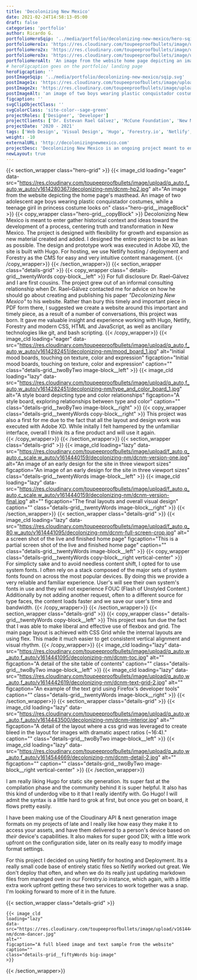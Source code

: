 ```yaml
---
title: 'Decolonizing New Mexico'
date: 2021-02-24T14:58:13-05:00
draft: false
categories: 'portfolio'
author: Ricardo G.
portfolioHeroSqip: '../media/portfolio/decolonizing-new-mexico/hero-sqip.svg'
portfolioHero1x: 'https://res.cloudinary.com/toupeeproofbullets/image/upload/q_auto,f_auto,w_auto/v1614280367/decolonizing-nm/dcnm-hp2.jpg'
portfolioHero2x: 'https://res.cloudinary.com/toupeeproofbullets/image/upload/q_auto,f_auto,w_auto/v1614280367/decolonizing-nm/dcnm-hp2.jpg'
portfolioHero3x: 'https://res.cloudinary.com/toupeeproofbullets/image/upload/q_auto,f_auto,w_auto/v1614280367/decolonizing-nm/dcnm-hp2.jpg'
portfolioHeroAlt: 'An image from the website home page depicting an image of two boys wearing plastic conquistador costumes'
# heroFigcaption goes on the portfolio/ landing page
heroFigcaption: ''
postImageSqip: '../media/portfolio/decolonizing-new-mexico/sqip.svg'
postImage1x: 'https://res.cloudinary.com/toupeeproofbullets/image/upload/c_scale,q_auto,f_auto,w_auto/v1614285011/decolonizing-nm/IMG_0569_sq.jpg'
postImage2x: 'https://res.cloudinary.com/toupeeproofbullets/image/upload/c_scale,q_auto,f_auto,w_auto/v1614285011/decolonizing-nm/IMG_0569_sq.jpg'
postImageAlt: 'an image of two boys wearing plastic conquistador costumes'
figcaption: ''
svgClipObjectClass: ''
svgColorClass: 'site-color--sage-green'
projectRoles: ['Designer', 'Developer']
projectClients: ['Dr. Estevan Rael Gálvez', 'McCune Foundation', 'New Mexico Humanities Council']
projectDate: '2020 - 2021'
tags: ['Web Design', 'Visual Design', 'Hugo', 'Forestry.io', 'Netlify', 'Cloudinary']
weight: -10
externalURL: 'http://decolonizingnewmexico.com'
projectDesc: 'Decolonizing New Mexico is an ongoing project meant to enter gather historical context and ideas toward the development of a process, centering truth and transformation in New Mexico.'
newLayout: true
---
```

{{< section_wrapper class="hero-grid" >}}
  {{< image_cld
    loading="eager"
    data-src="https://res.cloudinary.com/toupeeproofbullets/image/upload/q_auto,f_auto,w_auto/v1614280367/decolonizing-nm/dcnm-hp2.jpg"
    alt="An image from the website depicting the home page's masthead. An image of two adolescent age boys wearing plastic conquistador costumes, while a teenage giril in princess costume looks on"
    class="hero-grid__imageBlock"
    >}}
    {{< copy_wrapper
        class="hero-grid__copyBlock" >}}
          Decolonizing New Mexico is meant to enter gather historical context and ideas toward the development of a process, centering truth and transformation in New Mexico. The project is designed with flexibility for growth and expansion as new material created and added. I designed the entire project to be as lean as possible. The design and prototype work was executed in Adobe XD, the site is built with Hugo. For hosting, we use Netlify hosting / deployment and Forestry as the CMS for easy and very intuitive content management.
      {{< /copy_wrapper>}}
{{< /section_wrapper>}}
{{< section_wrapper class="details-grid" >}}
    {{< copy_wrapper
      class=" details-grid__twentyWords copy-block__left" >}}
      For full disclosure Dr. Rael–Gálvez and I are first cousins. The project grew out of an informal consulting relationship when Dr. Rael–Gálvez contacted me for advice on how he should go about creating and publishing his paper <i>"Decolonizing New Mexico"</i> to his website. Rather than bury this timely and important piece in PDF form there, I suggested we create a website around this important and timely piece, as a result of a number of conversations, this project was born. It gave me valuable insight and experience working with Hugo, Netlify, Forestry and modern CSS, HTML and JavaScript, as well as ancillary technologies like git, and bash scripting.
    {{< /copy_wrapper>}}
    {{< image_cld
    loading="eager"
    data-src="https://res.cloudinary.com/toupeeproofbullets/image/upload/q_auto,f_auto,w_auto/v1614282451/decolonizing-nm/mood_board_1.jpg"
    alt="Initial mood boards, touching on texture, color and expression"
    figcaption="Initial mood boards, touching on texture, color and expression"
    caption=""
    class="details-grid__twoByTwo image-block__left"
    >}}
    {{< image_cld
      loading="lazy"
      data-src="https://res.cloudinary.com/toupeeproofbullets/image/upload/q_auto,f_auto,w_auto/v1614282451/decolonizing-nm/type_and_color_board_1.jpg"
      alt="A style board depicting type and color relationships"
      figcaption="A style board, exploring relationships between type and color"
      caption=""
      class="details-grid__twoByTwo image-block__right"
    >}}
    {{< copy_wrapper
      class="details-grid__twentyWords copy-block__right" >}}
      This project was also a first for me due to the fact that all the layout and design work was executed with Adobe XD. While initally I felt hampered by the unfamiliar interface, overall I think its a fine product and will use it again.  
    {{< /copy_wrapper>}}
{{< /section_wrapper>}}
{{< section_wrapper class="details-grid" >}}
  {{< image_cld
      loading="lazy"
      data-src="https://res.cloudinary.com/toupeeproofbullets/image/upload/f_auto,q_auto,c_scale,w_auto/v1614440159/decolonizing-nm/dcnm-version-one.jpg"
      alt="An image of an early design for the site in three viewport sizes"
      figcaption="An image of an early design for the site in three viewport sizes"
      class="details-grid__twentyWords image-block__left"
      >}}
      {{< image_cld
      loading="lazy"
      data-src="https://res.cloudinary.com/toupeeproofbullets/image/upload/f_auto,q_auto,c_scale,w_auto/v1614440159/decolonizing-nm/dcnm-version-final.jpg"
      alt=""
      figcaption="The final layouts and overall visual design"
      caption=""
      class="details-grid__twentyWords image-block__right"
      >}}
{{< /section_wrapper>}}
{{< section_wrapper class="details-grid" >}}
    {{< image_cld
    loading="lazy"
    data-src="https://res.cloudinary.com/toupeeproofbullets/image/upload/f_auto,q_80,w_auto/v1614441095/decolonizing-nm/dcnm-full-screen-crop.jpg"
    alt=" a screen shot of the live and finished home page"
    figcaption="This is a partial screen shot of the live and finished home page"
    caption=""
    class="details-grid__twentyWords image-block__left"
    >}}
    {{< copy_wrapper
      class="details-grid__twentyWords copy-block__right vertical-center" >}}
      For simplicty sake and to avoid needless content shift, I opted for to use system fonts. I often rely on a stack composed of the major sets of system fonts found on across the most popular devices. By doing this we provide a very reliable and familiar experience. User's will see their own system's fonts in use and they will not experience FOUC (Flash of Unstyled Content.) Additionally by not adding another request, often to a different source for type faces, the content loads faster and we save our user's time and bandwidth.
    {{< /copy_wrapper>}}
{{< /section_wrapper>}}
{{< section_wrapper class="details-grid" >}}
    {{< copy_wrapper
      class=" details-grid__twentyWords copy-block__left" >}}
      This project was fun due the fact that I was able to make liberal and effective use of flexbox and grid. The main page layout is achieved with CSS Grid while the internal layouts are using flex. This made it much easier to get consistent vertical alignment and visual rhythm.
    {{< /copy_wrapper>}}
  {{< image_cld
    loading="lazy"
    data-src="https://res.cloudinary.com/toupeeproofbullets/image/upload/q_auto,w_auto,f_auto/v1614441095/decolonizing-nm/dcnm-toc.jpg"
    alt=""
    figcaption="A detail of the site table of contents"
    caption=""
    class="details-grid__twoByTwo image-block__left"
    >}}
  {{< image_cld
      loading="lazy"
      data-src="https://res.cloudinary.com/toupeeproofbullets/image/upload/q_auto,w_auto,f_auto/v1614442619/decolonizing-nm/dcnm-text-grid-2.jpg"
      alt=""
      figcaption="An example of the text grid using Firefox's developer tools"
      caption=""
      class="details-grid__twentyWords image-block__right"
      >}}
{{< /section_wrapper>}}
{{< section_wrapper class="details-grid" >}}
    {{< image_cld
    loading="lazy"
    data-src="https://res.cloudinary.com/toupeeproofbullets/image/upload/q_auto,w_auto,f_auto/v1614443500/decolonizing-nm/dcnm-interior.jpg"
    alt=""
    figcaption="A detail of the layout where a css grid was leveraged to create bleed in the layout for images with dramatic aspect ratios (~16:4)."
    caption=""
    class="details-grid__twoByTwo image-block__left"
    >}}
    {{< image_cld
    loading="lazy"
    data-src="https://res.cloudinary.com/toupeeproofbullets/image/upload/q_auto,w_auto,f_auto/v1614544669/decolonizing-nm/dcnm-detail-2.jpg"
    alt=""
    figcaption=""
    caption=""
    class="details-grid__twoByTwo image-block__right vertical-center"
    >}}
{{< /section_wrapper>}}

I am really liking Hugo for static site generation. Its super fast at the compilation phase and the community behind it is super helpful. It also has this kind of underdog vibe to it that I really identify with. Go Hugo! I will admit the syntax is a little hard to grok at first, but once you get on board, it flows pretty easily.

I have been making use of the Cloudinary API & next generation image formats on my projects of late and I really like how easy they make it to access your assets, and have them delivered to a person's device based on _their_ device's capabilities. It also makes for super good DX; with a little work upfront on the configuration side, later on its really easy to modify image format settings.

For this project I decided on using Netlify for hosting and Deployment. Its a really small code base of entirely static files so Netlify worked out great. We don't deploy that often, and when we do its really just updating markdown files from managed over in our Forestry.io instance, which again, with a little extra work upfront getting these two services to work together was a snap. I'm looking forward to more of it in the future.

{{< section_wrapper class="details-grid" >}}

    {{< image_cld
    loading="lazy"
    data-src="https://res.cloudinary.com/toupeeproofbullets/image/upload/v1614441095/decolonizing-nm/dcnm-dancer.jpg"
    alt=""
    figcaption="A full bleed image and text sample from the website"
    caption=""
    class="details-grid__fiftyWords big-image"
    >}}

{{< /section_wrapper>}}
